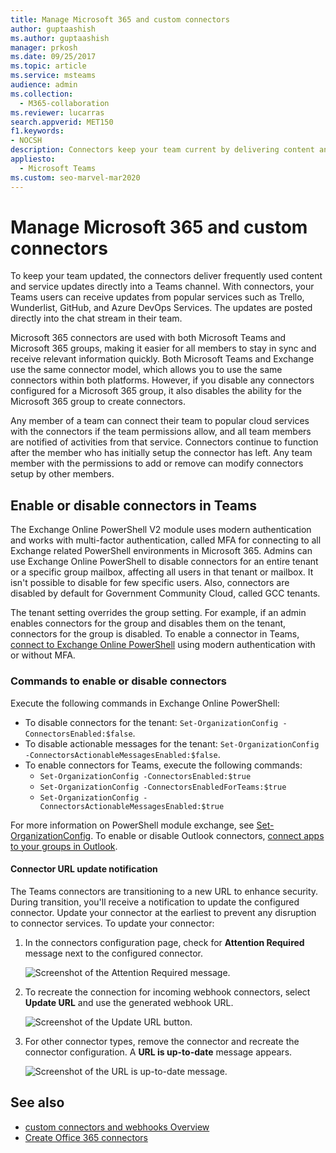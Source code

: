 ```yaml
---
title: Manage Microsoft 365 and custom connectors
author: guptaashish
ms.author: guptaashish
manager: prkosh
ms.date: 09/25/2017
ms.topic: article
ms.service: msteams
audience: admin
ms.collection: 
  - M365-collaboration
ms.reviewer: lucarras
search.appverid: MET150
f1.keywords:
- NOCSH
description: Connectors keep your team current by delivering content and updates from services you frequently use directly into a channel.
appliesto: 
  - Microsoft Teams
ms.custom: seo-marvel-mar2020
---
```


# Manage Microsoft 365 and custom connectors

To keep your team updated, the connectors deliver frequently used content and service updates directly into a Teams channel. With connectors, your Teams users can receive updates from popular services such as Trello, Wunderlist, GitHub, and Azure DevOps Services. The updates are posted directly into the chat stream in their team.

Microsoft 365 connectors are used with both Microsoft Teams and Microsoft 365 groups, making it easier for all members to stay in sync and receive relevant information quickly. Both Microsoft Teams and Exchange use the same connector model, which allows you to use the same connectors within both platforms. However, if you disable any connectors configured for a Microsoft 365 group, it also disables the ability for the Microsoft 365 group to create connectors.

Any member of a team can connect their team to popular cloud services with the connectors if the team permissions allow, and all team members are notified of activities from that service. Connectors continue to function after the member who has initially setup the connector has left. Any team member with the permissions to add or remove can modify connectors setup by other members.

## Enable or disable connectors in Teams

The Exchange Online PowerShell V2 module uses modern authentication and works with multi-factor authentication, called MFA for connecting to all Exchange related PowerShell environments in Microsoft 365. Admins can use Exchange Online PowerShell to disable connectors for an entire tenant or a specific group mailbox, affecting all users in that tenant or mailbox. It isn't possible to disable for few specific users. Also, connectors are disabled by default for Government Community Cloud, called GCC tenants.

The tenant setting overrides the group setting. For example, if an admin enables connectors for the group and disables them on the tenant, connectors for the group is disabled. To enable a connector in Teams, [connect to Exchange Online PowerShell](/powershell/exchange/connect-to-exchange-online-powershell?view=exchange-ps#connect-to-exchange-online-powershell-using-modern-authentication-with-or-without-mfa&preserve-view=true) using modern authentication with or without MFA.

### Commands to enable or disable connectors

Execute the following commands in Exchange Online PowerShell:

* To disable connectors for the tenant: `Set-OrganizationConfig -ConnectorsEnabled:$false`.
* To disable actionable messages for the tenant: `Set-OrganizationConfig -ConnectorsActionableMessagesEnabled:$false`.
* To enable connectors for Teams, execute the following commands:
  * `Set-OrganizationConfig -ConnectorsEnabled:$true`
  * `Set-OrganizationConfig -ConnectorsEnabledForTeams:$true`
  * `Set-OrganizationConfig -ConnectorsActionableMessagesEnabled:$true`

For more information on PowerShell module exchange, see [Set-OrganizationConfig](/powershell/module/exchange/Set-OrganizationConfig?view=exchange-ps&preserve-view=true). To enable or disable Outlook connectors, [connect apps to your groups in Outlook](https://support.microsoft.com/topic/connect-apps-to-your-groups-in-outlook-ed0ce547-038f-4902-b9b3-9e518ae6fbab).

<!---TBD: Delete this section after customer migration to new Webhook URL is complete --->

#### Connector URL update notification

The Teams connectors are transitioning to a new URL to enhance security. During transition, you'll receive a notification to update the configured connector. Update your connector at the earliest to prevent any disruption to connector services. To update your connector:

1. In the connectors configuration page, check for **Attention Required** message next to the configured connector.

   ![Screenshot of the Attention Required message.](media/Teams_Attention_Required_message.png)

1. To recreate the connection for incoming webhook connectors, select **Update URL** and use the generated webhook URL.

   ![Screenshot of the Update URL button.](media/Teams_update_URL_button.png)

1. For other connector types, remove the connector and recreate the connector configuration. A **URL is up-to-date** message appears.

   ![Screenshot of the URL is up-to-date message.](media/Teams_URL_up_to_date.png)

## See also

* [custom connectors and webhooks Overview](/microsoftteams/platform/webhooks-and-connectors/what-are-webhooks-and-connectors)
* [Create Office 365 connectors](/microsoftteams/platform/webhooks-and-connectors/how-to/connectors-creating)